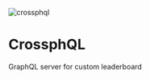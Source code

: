 ![crossphql](https://image.ibb.co/cmHgSd/triangulated_image.png)

CrossphQL
===
GraphQL server for custom leaderboard
